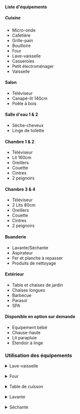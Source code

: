 #### Liste d'équipements

##### Cuisine

- Micro-onde
- Cafetière
- Grille-pain
- Bouilloire
- Four
- Lave-vaisselle
- Casseroles
- Petit électroménager
- Vaisselle

#### Salon

- Téléviseur
- Canapé-lit 140cm
- Poêle à bois

#### Salle d'eau 1 & 2

- Sèche-cheveux
- Linge de toilette

#### Chambre 1 & 2

- Téléviseur
- Lit 160cm
- Oreillers
- Couette
- Cintres
- 2 peignoirs

#### Chambre 3 & 4

- Téléviseur
- 2 Lits 80cm
- Oreillers
- Couette
- Cintres
- 2 peignoirs

#### Buanderie

- Lavante/Séchante
- Aspirateur
- Fer et planche à repasser
- Produits de nettoyage

#### Extérieur

- Table et chaises de jardin
- Chaises longues
- Barbecue
- Parasol
- SPA

#### Disponible en option sur demande

- Equipement bébé
- Chause-haute
- Lit parapluie
- Étendoir à linge

### Utilisation des équipements

<details>
<summary>Lave-vaisselle</summary>  
<ol>
<li>Ouvrir la porte</li>
<li>Allumer le lave-vaisselle</li>
<li>Le programme ECO 50° clignote d’office</li>
<li>Choisir un programme</li>
<li>Placer la dosette</li>
<li>Appuyer sur la touche START</li>
<li>Fermer la porte</li>
<li>Le déroulement du programme commence</li>
</ol>
</details>

<br />

<details>
<summary>Four</summary>  
<ol>
<li>Allumer le four</li>
<li>Effleurer le champ X pour sélectionner le mode de cuisson</li>
<li>Régler le mode de cuisson avec la bague de commande</li>
<li>Effleurer le champ régler la température avec la bague de commande</li>
<li>Démarrer à l’aide de la touche start/stop</li>
<li>L’appareil commence à chauffer, une fois la température atteinte le four émet un signal</li>
</ol>

**Le nettoyage du four se fait par pyrolyse, ne pas employer de produits récurants**
</details>

<br />

<details>
<summary>Table de cuisson</summary>
<ol>
<li>Allumer la plaque</li>
<li>Sélectionner le niveau de puissance de la zone de cuisson souhaité</li>
</ol>

**Sécurité enfants: Activer : Appuyer sur le symbole clef pendant 5 secondes environ (plaque éteinte). Désactiver : Appuyer sur le symbole clef pendant 5 secondes environ. Le blocage a été désactivé**
</details>

<br />

<details>
<summary>Lavante</summary>
<ol>
<li>Ouvrir la porte et charger le linge</li>
<li>Appuyer sur la touche Marche/Arrêt</li>
<li>Sélectionner un programme</li>
<li>Sélectionner les options (Température, vitesse d’essorage, etc.)</li>
<li>Ajouter la lessive</li>
<li>Appuyer sur Départ/Pause</li>
</ol>
</details>

<br />

<details>
<summary>Séchante</summary>
<ol>
<li>Ouvrir la porte et charger le linge mouillé (pas plus de 5kg)</li>
<li>Appuyer sur la touche Marche/Arrêt</li>
<li>Ne pas toucher au bouton central de sélection des programmes</li>
<li>Sélectionner le mode de séchage désiré dans les options</li>
<li>Appuyer sur la touche Départ/Pause</li>
</ol>

**Il est normal que la diode « coton » reste allumée par défaut. Cela n’est pas lié au type de vêtement. Il se peut que la durée réelle de séchage diffère de la durée annoncée, selon le poids de la charge, l’humidité, etc.**
</details>